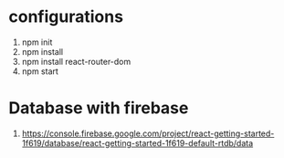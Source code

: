 # configurations

1. npm init
2. npm install
3. npm install react-router-dom
4. npm start

# Database with firebase

1. https://console.firebase.google.com/project/react-getting-started-1f619/database/react-getting-started-1f619-default-rtdb/data
